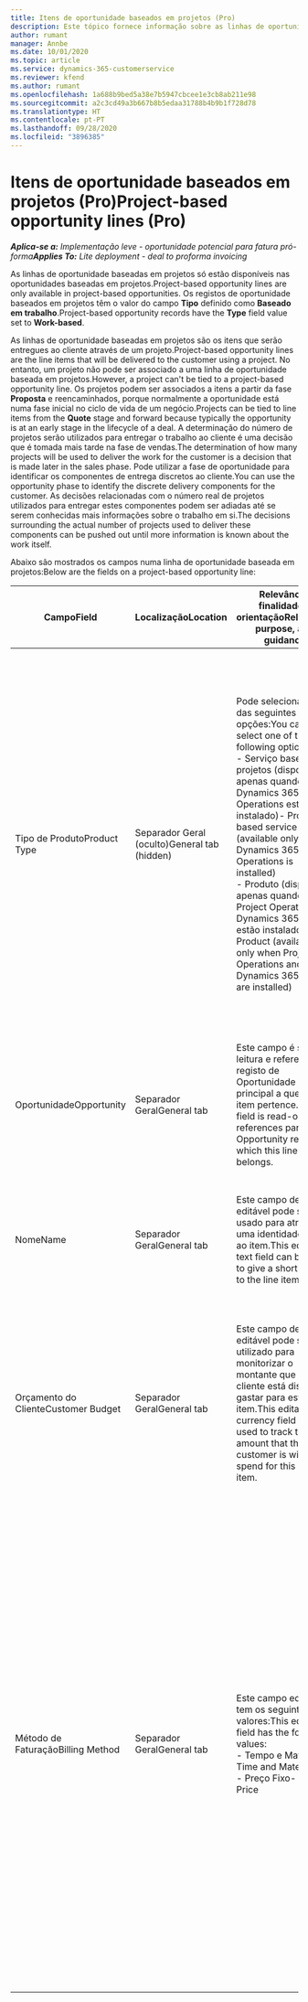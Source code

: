 ```yaml
---
title: Itens de oportunidade baseados em projetos (Pro)
description: Este tópico fornece informação sobre as linhas de oportunidade baseadas em projetos. (Pro)
author: rumant
manager: Annbe
ms.date: 10/01/2020
ms.topic: article
ms.service: dynamics-365-customerservice
ms.reviewer: kfend
ms.author: rumant
ms.openlocfilehash: 1a688b9bed5a38e7b5947cbcee1e3cb8ab211e98
ms.sourcegitcommit: a2c3cd49a3b667b8b5edaa31788b4b9b1f728d78
ms.translationtype: HT
ms.contentlocale: pt-PT
ms.lasthandoff: 09/28/2020
ms.locfileid: "3896385"
---
```

# <a name="project-based-opportunity-lines-pro"></a><span data-ttu-id="a4017-104">Itens de oportunidade baseados em projetos (Pro)</span><span class="sxs-lookup"><span data-stu-id="a4017-104">Project-based opportunity lines (Pro)</span></span>

<span data-ttu-id="a4017-105">_**Aplica-se a:** Implementação leve - oportunidade potencial para fatura pró-forma_</span><span class="sxs-lookup"><span data-stu-id="a4017-105">_**Applies To:** Lite deployment - deal to proforma invoicing_</span></span>

<span data-ttu-id="a4017-106">As linhas de oportunidade baseadas em projetos só estão disponíveis nas oportunidades baseadas em projetos.</span><span class="sxs-lookup"><span data-stu-id="a4017-106">Project-based opportunity lines are only available in project-based opportunities.</span></span> <span data-ttu-id="a4017-107">Os registos de oportunidade baseados em projetos têm o valor do campo **Tipo** definido como **Baseado em trabalho**.</span><span class="sxs-lookup"><span data-stu-id="a4017-107">Project-based opportunity records have the **Type** field value set to **Work-based**.</span></span>

<span data-ttu-id="a4017-108">As linhas de oportunidade baseadas em projetos são os itens que serão entregues ao cliente através de um projeto.</span><span class="sxs-lookup"><span data-stu-id="a4017-108">Project-based opportunity lines are the line items that will be delivered to the customer using a project.</span></span> <span data-ttu-id="a4017-109">No entanto, um projeto não pode ser associado a uma linha de oportunidade baseada em projetos.</span><span class="sxs-lookup"><span data-stu-id="a4017-109">However, a project can't be tied to a project-based opportunity line.</span></span> <span data-ttu-id="a4017-110">Os projetos podem ser associados a itens a partir da fase **Proposta** e reencaminhados, porque normalmente a oportunidade está numa fase inicial no ciclo de vida de um negócio.</span><span class="sxs-lookup"><span data-stu-id="a4017-110">Projects can be tied to line items from the **Quote** stage and forward because typically the opportunity is at an early stage in the lifecycle of a deal.</span></span> <span data-ttu-id="a4017-111">A determinação do número de projetos serão utilizados para entregar o trabalho ao cliente é uma decisão que é tomada mais tarde na fase de vendas.</span><span class="sxs-lookup"><span data-stu-id="a4017-111">The determination of how many projects will be used to deliver the work for the customer is a decision that is made later in the sales phase.</span></span> <span data-ttu-id="a4017-112">Pode utilizar a fase de oportunidade para identificar os componentes de entrega discretos ao cliente.</span><span class="sxs-lookup"><span data-stu-id="a4017-112">You can use the opportunity phase to identify the discrete delivery components for the customer.</span></span> <span data-ttu-id="a4017-113">As decisões relacionadas com o número real de projetos utilizados para entregar estes componentes podem ser adiadas até se serem conhecidas mais informações sobre o trabalho em si.</span><span class="sxs-lookup"><span data-stu-id="a4017-113">The decisions surrounding the actual number of projects used to deliver these components can be pushed out until more information is known about the work itself.</span></span>

<span data-ttu-id="a4017-114">Abaixo são mostrados os campos numa linha de oportunidade baseada em projetos:</span><span class="sxs-lookup"><span data-stu-id="a4017-114">Below are the fields on a project-based opportunity line:</span></span>

| <span data-ttu-id="a4017-115">**Campo**</span><span class="sxs-lookup"><span data-stu-id="a4017-115">**Field**</span></span> | <span data-ttu-id="a4017-116">**Localização**</span><span class="sxs-lookup"><span data-stu-id="a4017-116">**Location**</span></span> | <span data-ttu-id="a4017-117">**Relevância, finalidade e orientação**</span><span class="sxs-lookup"><span data-stu-id="a4017-117">**Relevance, purpose, and guidance**</span></span> | <span data-ttu-id="a4017-118">**Impacto a jusante**</span><span class="sxs-lookup"><span data-stu-id="a4017-118">**Downstream impact**</span></span> |
| --- | --- | --- | --- |
| <span data-ttu-id="a4017-119">Tipo de Produto</span><span class="sxs-lookup"><span data-stu-id="a4017-119">Product Type</span></span> | <span data-ttu-id="a4017-120">Separador Geral (oculto)</span><span class="sxs-lookup"><span data-stu-id="a4017-120">General tab (hidden)</span></span> | <span data-ttu-id="a4017-121">Pode selecionar uma das seguintes opções:</span><span class="sxs-lookup"><span data-stu-id="a4017-121">You can select one of the following options:</span></span></br><span data-ttu-id="a4017-122">- Serviço baseado em projetos (disponível apenas quando o Dynamics 365 Project Operations está instalado)</span><span class="sxs-lookup"><span data-stu-id="a4017-122">- Project-based service (available only when Dynamics 365 Project Operations is installed)</span></span></br><span data-ttu-id="a4017-123">- Produto (disponível apenas quando o Project Operations e o Dynamics 365 Sales estão instalados)</span><span class="sxs-lookup"><span data-stu-id="a4017-123">- Product (available only when Project Operations and Dynamics 365 Sales are installed)</span></span> | <span data-ttu-id="a4017-124">O valor deste campo está definido como **Serviço baseado em projetos** quando cria uma linha de oportunidade baseada em projetos a partir da grelha de linhas baseada em projetos na Oportunidade.</span><span class="sxs-lookup"><span data-stu-id="a4017-124">The value of this field is set to **Project-based service** when you create a project-based opportunity line from the project-based lines grid on the Opportunity.</span></span> <br> <span data-ttu-id="a4017-125">Se alterar ou substituir este valor, a funcionalidade do projeto não será ativada nos itens baseados em projetos.</span><span class="sxs-lookup"><span data-stu-id="a4017-125">If you change or override this value, the project functionality won't be enabled on your project-based line items.</span></span> |
| <span data-ttu-id="a4017-126">Oportunidade</span><span class="sxs-lookup"><span data-stu-id="a4017-126">Opportunity</span></span> | <span data-ttu-id="a4017-127">Separador Geral</span><span class="sxs-lookup"><span data-stu-id="a4017-127">General tab</span></span> | <span data-ttu-id="a4017-128">Este campo é só de leitura e referencia o registo de Oportunidade principal a que este item pertence.</span><span class="sxs-lookup"><span data-stu-id="a4017-128">This field is read-only and references parent Opportunity record to which this line item belongs.</span></span> | <span data-ttu-id="a4017-129">Este campo não tem impacto a jusante.</span><span class="sxs-lookup"><span data-stu-id="a4017-129">There is no downstream impact from this field.</span></span> |
| <span data-ttu-id="a4017-130">Nome</span><span class="sxs-lookup"><span data-stu-id="a4017-130">Name</span></span> | <span data-ttu-id="a4017-131">Separador Geral</span><span class="sxs-lookup"><span data-stu-id="a4017-131">General tab</span></span> | <span data-ttu-id="a4017-132">Este campo de texto editável pode ser usado para atribuir uma identidade curta ao item.</span><span class="sxs-lookup"><span data-stu-id="a4017-132">This editable text field can be used to give a short identity to the line item.</span></span> | <span data-ttu-id="a4017-133">Este valor é transportado para a linha de proposta quando cria uma proposta a partir desta oportunidade.</span><span class="sxs-lookup"><span data-stu-id="a4017-133">This value is carried over to the quote line when you create a quote from this opportunity.</span></span> |
| <span data-ttu-id="a4017-134">Orçamento do Cliente</span><span class="sxs-lookup"><span data-stu-id="a4017-134">Customer Budget</span></span> | <span data-ttu-id="a4017-135">Separador Geral</span><span class="sxs-lookup"><span data-stu-id="a4017-135">General tab</span></span> | <span data-ttu-id="a4017-136">Este campo de moeda editável pode ser utilizado para monitorizar o montante que o cliente está disposto a gastar para este item.</span><span class="sxs-lookup"><span data-stu-id="a4017-136">This editable currency field can be used to track the amount that the customer is willing to spend for this line item.</span></span> | <span data-ttu-id="a4017-137">Este valor é transportado para o campo correspondente na linha de proposta quando cria uma proposta a partir desta oportunidade.</span><span class="sxs-lookup"><span data-stu-id="a4017-137">This value is carried over to the corresponding field on the quote line when you create a quote from this opportunity.</span></span> |
| <span data-ttu-id="a4017-138">Método de Faturação</span><span class="sxs-lookup"><span data-stu-id="a4017-138">Billing Method</span></span> | <span data-ttu-id="a4017-139">Separador Geral</span><span class="sxs-lookup"><span data-stu-id="a4017-139">General tab</span></span> | <span data-ttu-id="a4017-140">Este campo editável tem os seguintes valores:</span><span class="sxs-lookup"><span data-stu-id="a4017-140">This editable field has the following values:</span></span></br><span data-ttu-id="a4017-141">- Tempo e Material</span><span class="sxs-lookup"><span data-stu-id="a4017-141">- Time and Material</span></span></br><span data-ttu-id="a4017-142">- Preço Fixo</span><span class="sxs-lookup"><span data-stu-id="a4017-142">- Fixed Price</span></span> | <span data-ttu-id="a4017-143">Este valor é transportado para o campo correspondente na linha de proposta quando cria uma proposta a partir desta oportunidade.</span><span class="sxs-lookup"><span data-stu-id="a4017-143">This value is carried over to the corresponding field on the quote line when you create a quote from this opportunity.</span></span> <span data-ttu-id="a4017-144">Após a criação da linha de proposta, o campo é bloqueado e não pode ser alterado.</span><span class="sxs-lookup"><span data-stu-id="a4017-144">After the quote line is created, the field is locked and can't be changed.</span></span> <span data-ttu-id="a4017-145">Atribua este valor de campo com a maior precisão possível.</span><span class="sxs-lookup"><span data-stu-id="a4017-145">Assign this field value as accurately as possible.</span></span> <span data-ttu-id="a4017-146">Se precisar de alterar o valor deste campo na linha de proposta, elimine e volte a criar a linha de proposta.</span><span class="sxs-lookup"><span data-stu-id="a4017-146">If you need to change the value of this field on the quote line, delete and re-create the quote line.</span></span> |
